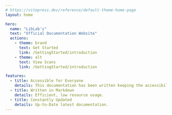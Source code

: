 ```yaml
---
# https://vitepress.dev/reference/default-theme-home-page
layout: home

hero:
  name: "LibLab's"
  text: "Official Documentation Website"
  actions:
    - theme: brand
      text: Get Started
      link: /GettingStarted/introduction
    - theme: alt
      text: View Scans
      link: /GettingStarted/introduction

features:
  - title: Accessible for Everyone
    details: This documentation has been written keeping the accessibility rules in mind.
  - title: Written in Markdown
    details: Efficient, low resource usage.
  - title: Constantly Updated
    details: Up-to-Date latest documentation.
---
```


